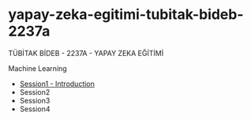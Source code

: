 # yapay-zeka-egitimi-tubitak-bideb-2237a
TÜBİTAK BİDEB - 2237A - YAPAY ZEKA EĞİTİMİ

Machine Learning

- [Session1 - Introduction](https://github.com/yavuzKomecoglu/yapay-zeka-egitimi-tubitak-bideb-2237a/tree/main/Session1/notebooks)
- Session2
- Session3
- Session4





